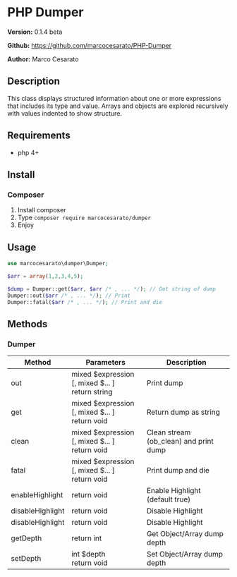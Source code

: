 # PHP Dumper

**Version:** 0.1.4 beta

**Github:** https://github.com/marcocesarato/PHP-Dumper

**Author:** Marco Cesarato

## Description

This class displays structured information about one or more expressions that includes its type and value. Arrays and objects are explored recursively with values indented to show structure.

## Requirements

- php 4+

## Install

### Composer
1. Install composer
2. Type `composer require marcocesarato/dumper`
4. Enjoy

## Usage

```php
use marcocesarato\dumper\Dumper;

$arr = array(1,2,3,4,5);

$dump = Dumper::get($arr, $arr /* , ... */); // Get string of dump
Dumper::out($arr /* , ... */); // Print
Dumper::fatal($arr /* , ... */); // Print and die
```

## Methods

### Dumper

| Method      | Parameters                          | Description                                        |
| ----------- | ----------------------------------- | -------------------------------------------------- |
| out    |       mixed $expression [, mixed $... ]<br>return string   | Print dump      |
| get      | 	   mixed $expression [, mixed $... ]<br>return void | Return dump as string  |
| clean      |    mixed $expression [, mixed $... ]<br>return void  | Clean stream (ob_clean) and print dump |
| fatal      |   mixed $expression [, mixed $... ]<br>return void  | Print dump and die |
| enableHighlight      |   return void  | Enable Highlight (default true) |
| disableHighlight      |   return void  | Disable Highlight |
| disableHighlight      |   return void  | Disable Highlight |
| getDepth      |   return int  | Get Object/Array dump depth |
| setDepth      |   int $depth<br>return void  | Set Object/Array dump depth |